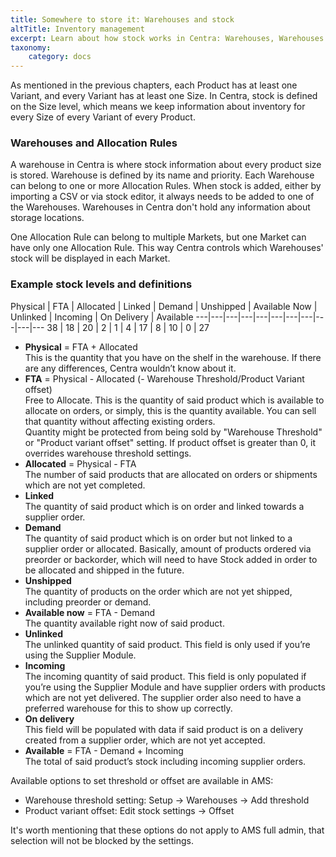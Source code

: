 ```yaml
---
title: Somewhere to store it: Warehouses and stock
altTitle: Inventory management
excerpt: Learn about how stock works in Centra: Warehouses, Warehouses Groups and stock level definitions.
taxonomy:
    category: docs
---
```


As mentioned in the previous chapters, each Product has at least one Variant, and every Variant has at least one Size. In Centra, stock is defined on the Size level, which means we keep information about inventory for every Size of every Variant of every Product.

### Warehouses and Allocation Rules

A warehouse in Centra is where stock information about every product size is stored. Warehouse is defined by its name and priority. Each Warehouse can belong to one or more Allocation Rules. When stock is added, either by importing a CSV or via stock editor, it always needs to be added to one of the Warehouses. Warehouses in Centra don't hold any information about storage locations.

One Allocation Rule can belong to multiple Markets, but one Market can have only one Allocation Rule. This way Centra controls which Warehouses' stock will be displayed in each Market.

### Example stock levels and definitions

<div class="tableWrapper" markdown='1'>
Physical | FTA | Allocated | Linked | Demand | Unshipped | Available Now | Unlinked | Incoming | On Delivery | Available
---|---|---|---|---|---|---|---|---|---|---
38 | 18 | 20 | 2 | 1 | 4 | 17 | 8 | 10 | 0 | 27
</div>

* **Physical** = FTA + Allocated  
This is the quantity that you have on the shelf in the warehouse. If there are any differences, Centra wouldn’t know about it.
* **FTA** = Physical - Allocated (- Warehouse Threshold/Product Variant offset)  
Free to Allocate. This is the quantity of said product which is available to allocate on orders, or simply, this is the quantity available. You can sell that quantity without affecting existing orders.   
Quantity might be protected from being sold by "Warehouse Threshold" or "Product variant offset" setting. If product offset is greater than 0, it overrides warehouse threshold settings.
* **Allocated** = Physical - FTA  
The number of said products that are allocated on orders or shipments which are not yet completed.
* **Linked**  
The quantity of said product which is on order and linked towards a supplier order.
* **Demand**  
The quantity of said product which is on order but not linked to a supplier order or allocated. Basically, amount of products ordered via preorder or backorder, which will need to have Stock added in order to be allocated and shipped in the future.
* **Unshipped**  
The quantity of products on the order which are not yet shipped, including preorder or demand.
* **Available now** = FTA - Demand  
The quantity available right now of said product.
* **Unlinked**  
The unlinked quantity of said product. This field is only used if you’re using the Supplier Module.
* **Incoming**  
The incoming quantity of said product. This field is only populated if you’re using the Supplier Module and have supplier orders with products which are not yet delivered. The supplier order also need to have a preferred warehouse for this to show up correctly.
* **On delivery**  
This field will be populated with data if said product is on a delivery created from a supplier order, which are not yet accepted.
* **Available** = FTA - Demand + Incoming  
The total of said product’s stock including incoming supplier orders.

Available options to set threshold or offset are available in AMS:  
* Warehouse threshold setting: Setup -> Warehouses -> Add threshold  
* Product variant offset: Edit stock settings -> Offset

It's worth mentioning that these options do not apply to AMS full admin, that selection will not be blocked by the settings.
